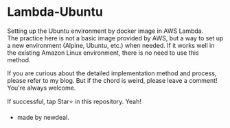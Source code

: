 # Lambda-Ubuntu
Setting up the Ubuntu environment by docker image in AWS Lambda.   
The practice here is not a basic image provided by AWS, but a way to set up a new environment (Alpine, Ubuntu, etc.) when needed. If it works well in the existing Amazon Linux environment, there is no need to use this method.

If you are curious about the detailed implementation method and process, please refer to my blog. But if the chord is weird, please leave a comment! You're always welcome.

If successful, tap Star⭐️ in this repository. Yeah!

- made by newdeal.